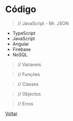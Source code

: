 # Código

> // JavaScript - Mr. JSON

- TypeScript
- JavaScript
- Angular
- Firebase
- NoSQL

> // Variaveis

> // Funções

> // Classes

> // Objectos

> // Erros

[Voltar](./README.md)